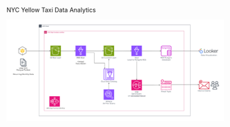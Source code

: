 NYC Yellow Taxi Data Analytics

![Architecture Design](/arch_glue-etl-nyc-yellow-taxi-analysis.png)
